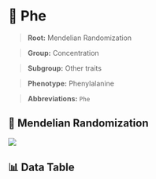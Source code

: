 # 🧪 Phe

> **Root:** Mendelian Randomization

> **Group:** Concentration  

> **Subgroup:** Other traits

> **Phenotype:** Phenylalanine  

> **Abbreviations:** `Phe`

## 🧬 Mendelian Randomization  

<img src="/MR/Figures/Inverse/Phe.png"/>


## 📊 Data Table


<CsvTableMRI src="/MR/Data/Inverse/Phe.csv"/>
